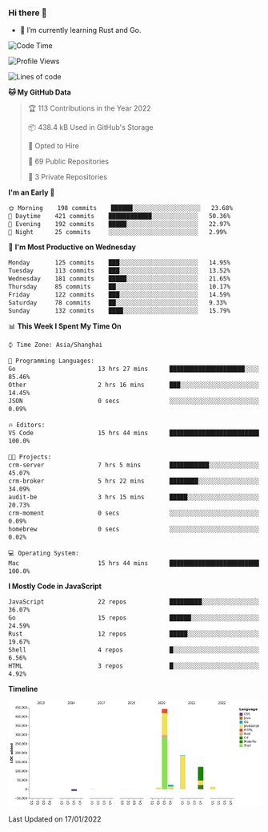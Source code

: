 ### Hi there 👋

- 🌱 I’m currently learning Rust and Go.

<!--START_SECTION:waka-->
![Code Time](http://img.shields.io/badge/Code%20Time-131%20hrs%2018%20mins-blue)

![Profile Views](http://img.shields.io/badge/Profile%20Views-1-blue)

![Lines of code](https://img.shields.io/badge/From%20Hello%20World%20I%27ve%20Written-796%20Thousand%20lines%20of%20code-blue)

**🐱 My GitHub Data** 

> 🏆 113 Contributions in the Year 2022
 > 
> 📦 438.4 kB Used in GitHub's Storage 
 > 
> 💼 Opted to Hire
 > 
> 📜 69 Public Repositories 
 > 
> 🔑 3 Private Repositories  
 > 
**I'm an Early 🐤** 

```text
🌞 Morning    198 commits    ██████░░░░░░░░░░░░░░░░░░░   23.68% 
🌆 Daytime    421 commits    ████████████░░░░░░░░░░░░░   50.36% 
🌃 Evening    192 commits    █████░░░░░░░░░░░░░░░░░░░░   22.97% 
🌙 Night      25 commits     ░░░░░░░░░░░░░░░░░░░░░░░░░   2.99%

```
📅 **I'm Most Productive on Wednesday** 

```text
Monday       125 commits    ███░░░░░░░░░░░░░░░░░░░░░░   14.95% 
Tuesday      113 commits    ███░░░░░░░░░░░░░░░░░░░░░░   13.52% 
Wednesday    181 commits    █████░░░░░░░░░░░░░░░░░░░░   21.65% 
Thursday     85 commits     ██░░░░░░░░░░░░░░░░░░░░░░░   10.17% 
Friday       122 commits    ███░░░░░░░░░░░░░░░░░░░░░░   14.59% 
Saturday     78 commits     ██░░░░░░░░░░░░░░░░░░░░░░░   9.33% 
Sunday       132 commits    ████░░░░░░░░░░░░░░░░░░░░░   15.79%

```


📊 **This Week I Spent My Time On** 

```text
⌚︎ Time Zone: Asia/Shanghai

💬 Programming Languages: 
Go                       13 hrs 27 mins      █████████████████████░░░░   85.46% 
Other                    2 hrs 16 mins       ███░░░░░░░░░░░░░░░░░░░░░░   14.45% 
JSON                     0 secs              ░░░░░░░░░░░░░░░░░░░░░░░░░   0.09%

🔥 Editors: 
VS Code                  15 hrs 44 mins      █████████████████████████   100.0%

🐱‍💻 Projects: 
crm-server               7 hrs 5 mins        ███████████░░░░░░░░░░░░░░   45.07% 
crm-broker               5 hrs 22 mins       ████████░░░░░░░░░░░░░░░░░   34.09% 
audit-be                 3 hrs 15 mins       █████░░░░░░░░░░░░░░░░░░░░   20.73% 
crm-moment               0 secs              ░░░░░░░░░░░░░░░░░░░░░░░░░   0.09% 
homebrew                 0 secs              ░░░░░░░░░░░░░░░░░░░░░░░░░   0.02%

💻 Operating System: 
Mac                      15 hrs 44 mins      █████████████████████████   100.0%

```

**I Mostly Code in JavaScript** 

```text
JavaScript               22 repos            █████████░░░░░░░░░░░░░░░░   36.07% 
Go                       15 repos            ██████░░░░░░░░░░░░░░░░░░░   24.59% 
Rust                     12 repos            █████░░░░░░░░░░░░░░░░░░░░   19.67% 
Shell                    4 repos             █░░░░░░░░░░░░░░░░░░░░░░░░   6.56% 
HTML                     3 repos             █░░░░░░░░░░░░░░░░░░░░░░░░   4.92%

```


**Timeline**

![Chart not found](https://raw.githubusercontent.com/elton/elton/main/charts/bar_graph.png) 


 Last Updated on 17/01/2022
<!--END_SECTION:waka-->

<!--
**elton/elton** is a ✨ _special_ ✨ repository because its `README.md` (this file) appears on your GitHub profile.

Here are some ideas to get you started:

- 🔭 I’m currently working on ...
- 🌱 I’m currently learning ...
- 👯 I’m looking to collaborate on ...
- 🤔 I’m looking for help with ...
- 💬 Ask me about ...
- 📫 How to reach me: ...
- 😄 Pronouns: ...
- ⚡ Fun fact: ...
-->
